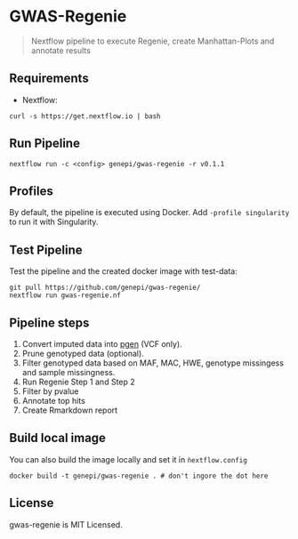 # GWAS-Regenie

> Nextflow pipeline to execute Regenie, create Manhattan-Plots and annotate results

## Requirements

- Nextflow:

```
curl -s https://get.nextflow.io | bash
```

## Run Pipeline

```
nextflow run -c <config> genepi/gwas-regenie -r v0.1.1
```
## Profiles
By default, the pipeline is executed using Docker. Add ` -profile singularity ` to run it with Singularity. 

## Test Pipeline
Test the pipeline and the created docker image with test-data:

```
git pull https://github.com/genepi/gwas-regenie/
nextflow run gwas-regenie.nf
```
## Pipeline steps

1) Convert imputed data into [pgen](https://github.com/chrchang/plink-ng/blob/master/pgen_spec/pgen_spec.pdf) (VCF only).
2) Prune genotyped data (optional).
3) Filter genotyped data based on MAF, MAC, HWE, genotype missingess and sample missingness. 
4) Run Regenie Step 1 and Step 2
5) Filter by pvalue
6) Annotate top hits
7) Create Rmarkdown report


## Build local image
You can also build the image locally and set it in `ǹextflow.config`

```
docker build -t genepi/gwas-regenie . # don't ingore the dot here
```

## License
gwas-regenie is MIT Licensed.
